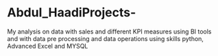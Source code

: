 # Abdul_HaadiProjects-
My analysis on data with sales and different KPI measures using BI tools and with data pre processing and data operations using skills python, Advanced Excel and MYSQL
